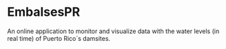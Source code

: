 # EmbalsesPR
An online application to monitor and visualize data with the water levels (in real time) of Puerto Rico´s damsites. 
